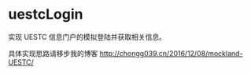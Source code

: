 # uestcLogin
实现 UESTC 信息门户的模拟登陆并获取相关信息。

具体实现思路请移步我的博客 http://chongg039.cn/2016/12/08/mockland-UESTC/
